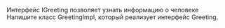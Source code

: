 Интерфейс IGreeting позволяет узнать информацию о человеке
Напишите класс GreetingImpl, который реализует интерфейс Greeting.
